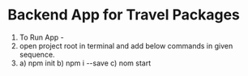 # Backend App for Travel Packages

1. To Run App - 
2. open project root in terminal and add below commands in given sequence.
3. a) npm init b) npm i --save c) nom start

